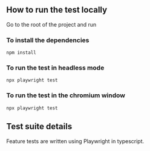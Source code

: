 ## How to run the test locally
Go to the root of the project and run 


### To install the dependencies
`npm install`
### To run the test in headless mode
`npx playwright test`
### To run the test in the chromium window
`npx playwright test`

## Test suite details
Feature tests are written using Playwright in typescript.
